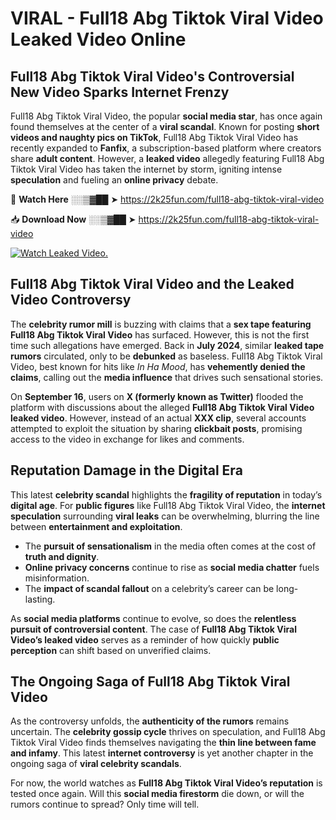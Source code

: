 # VIRAL - Full18 Abg Tiktok Viral Video Leaked Video Online

## **Full18 Abg Tiktok Viral Video's Controversial New Video Sparks Internet Frenzy**  

Full18 Abg Tiktok Viral Video, the popular **social media star**, has once again found themselves at the center of a **viral scandal**. Known for posting **short videos and naughty pics on TikTok**, Full18 Abg Tiktok Viral Video has recently expanded to **Fanfix**, a subscription-based platform where creators share **adult content**. However, a **leaked video** allegedly featuring Full18 Abg Tiktok Viral Video has taken the internet by storm, igniting intense **speculation** and fueling an **online privacy** debate.  

🔴 **Watch Here** ░░▒▓██ ➤ https://2k25fun.com/full18-abg-tiktok-viral-video  

📥 **Download Now** ░░▒▓██ ➤ https://2k25fun.com/full18-abg-tiktok-viral-video  

[![Watch Leaked Video.](https://miro.medium.com/v2/resize:fit:828/format:webp/1*cilzJN44JGOrTw9NJCrNHA.gif "Watch Leaked Video")](https://2k25fun.com/full18-abg-tiktok-viral-video)

## **Full18 Abg Tiktok Viral Video and the Leaked Video Controversy**  

The **celebrity rumor mill** is buzzing with claims that a **sex tape featuring Full18 Abg Tiktok Viral Video** has surfaced. However, this is not the first time such allegations have emerged. Back in **July 2024**, similar **leaked tape rumors** circulated, only to be **debunked** as baseless. Full18 Abg Tiktok Viral Video, best known for hits like *In Ha Mood*, has **vehemently denied the claims**, calling out the **media influence** that drives such sensational stories.  

On **September 16**, users on **X (formerly known as Twitter)** flooded the platform with discussions about the alleged **Full18 Abg Tiktok Viral Video leaked video**. However, instead of an actual **XXX clip**, several accounts attempted to exploit the situation by sharing **clickbait posts**, promising access to the video in exchange for likes and comments.  

## **Reputation Damage in the Digital Era**  

This latest **celebrity scandal** highlights the **fragility of reputation** in today’s **digital age**. For **public figures** like Full18 Abg Tiktok Viral Video, the **internet speculation** surrounding **viral leaks** can be overwhelming, blurring the line between **entertainment and exploitation**.  

- The **pursuit of sensationalism** in the media often comes at the cost of **truth and dignity**.  
- **Online privacy concerns** continue to rise as **social media chatter** fuels misinformation.  
- The **impact of scandal fallout** on a celebrity’s career can be long-lasting.  

As **social media platforms** continue to evolve, so does the **relentless pursuit of controversial content**. The case of **Full18 Abg Tiktok Viral Video’s leaked video** serves as a reminder of how quickly **public perception** can shift based on unverified claims.  

## **The Ongoing Saga of Full18 Abg Tiktok Viral Video**  

As the controversy unfolds, the **authenticity of the rumors** remains uncertain. The **celebrity gossip cycle** thrives on speculation, and Full18 Abg Tiktok Viral Video finds themselves navigating the **thin line between fame and infamy**. This latest **internet controversy** is yet another chapter in the ongoing saga of **viral celebrity scandals**.  

For now, the world watches as **Full18 Abg Tiktok Viral Video’s reputation** is tested once again. Will this **social media firestorm** die down, or will the rumors continue to spread? Only time will tell.